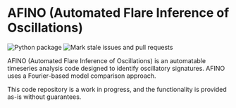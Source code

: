 AFINO (Automated Flare Inference of Oscillations)
===============

![Python package](https://github.com/aringlis/afino_release_version/workflows/Python%20package/badge.svg)
![Mark stale issues and pull requests](https://github.com/aringlis/afino_release_version/workflows/Mark%20stale%20issues%20and%20pull%20requests/badge.svg)

AFINO (Automated Flare Inference of Oscillations) is an automatable timeseries analysis code designed to identify oscillatory signatures. AFINO uses a Fourier-based model comparison approach. 

This code repository is a work in progress, and the functionality is provided as-is without guarantees. 
